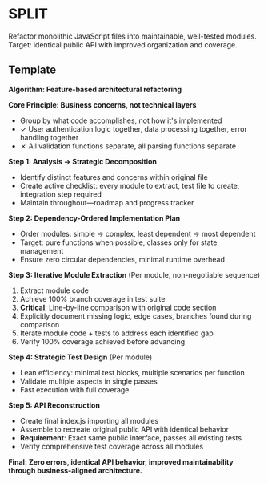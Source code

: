 # SPLIT

Refactor monolithic JavaScript files into maintainable, well-tested modules. Target: identical public API with improved organization and coverage.

## Template

**Algorithm: Feature-based architectural refactoring**

**Core Principle: Business concerns, not technical layers**

- Group by what code accomplishes, not how it's implemented
- ✓ User authentication logic together, data processing together, error handling together
- ✗ All validation functions separate, all parsing functions separate

**Step 1: Analysis → Strategic Decomposition**

- Identify distinct features and concerns within original file
- Create active checklist: every module to extract, test file to create, integration step required
- Maintain throughout—roadmap and progress tracker

**Step 2: Dependency-Ordered Implementation Plan**

- Order modules: simple → complex, least dependent → most dependent
- Target: pure functions when possible, classes only for state management
- Ensure zero circular dependencies, minimal runtime overhead

**Step 3: Iterative Module Extraction** (Per module, non-negotiable sequence)

1. Extract module code
2. Achieve 100% branch coverage in test suite
3. **Critical**: Line-by-line comparison with original code section
4. Explicitly document missing logic, edge cases, branches found during comparison
5. Iterate module code + tests to address each identified gap
6. Verify 100% coverage achieved before advancing

**Step 4: Strategic Test Design** (Per module)

- Lean efficiency: minimal test blocks, multiple scenarios per function
- Validate multiple aspects in single passes
- Fast execution with full coverage

**Step 5: API Reconstruction**

- Create final index.js importing all modules
- Assemble to recreate original public API with identical behavior
- **Requirement**: Exact same public interface, passes all existing tests
- Verify comprehensive test coverage across all modules

**Final: Zero errors, identical API behavior, improved maintainability through business-aligned architecture.**
